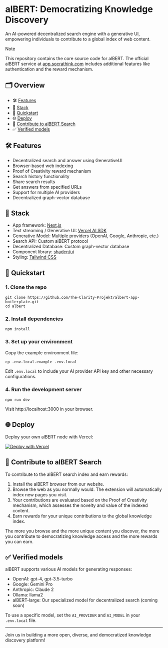 # alBERT: Democratizing Knowledge Discovery

An AI-powered decentralized search engine with a generative UI, empowering individuals to contribute to a global index of web content.

> [!NOTE]
> This repository contains the core source code for alBERT. The official alBERT service at [app.socrathink.com](https://app.socrathink.com) includes additional features like authentication and the reward mechanism.

## 🗂️ Overview

- 🛠 [Features](#-features)
- 🧱 [Stack](#-stack)
- 🚀 [Quickstart](#-quickstart)
- 🌐 [Deploy](#-deploy)
- 🔎 [Contribute to alBERT Search](#-contribute-to-albert-search)
- ✅ [Verified models](#-verified-models)

## 🛠 Features

- Decentralized search and answer using GenerativeUI
- Browser-based web indexing
- Proof of Creativity reward mechanism
- Search history functionality
- Share search results
- Get answers from specified URLs
- Support for multiple AI providers
- Decentralized graph-vector database

## 🧱 Stack

- App framework: [Next.js](https://nextjs.org/)
- Text streaming / Generative UI: [Vercel AI SDK](https://sdk.vercel.ai/docs)
- Generative Model: Multiple providers (OpenAI, Google, Anthropic, etc.)
- Search API: Custom alBERT protocol
- Decentralized Database: Custom graph-vector database
- Component library: [shadcn/ui](https://ui.shadcn.com/)
- Styling: [Tailwind CSS](https://tailwindcss.com/)

## 🚀 Quickstart

### 1. Clone the repo

```
git clone https://github.com/The-Clarity-Projekt/albert-app-boilerplate.git
cd albert
```

### 2. Install dependencies

```
npm install
```

### 3. Set up your environment

Copy the example environment file:

```
cp .env.local.example .env.local
```

Edit `.env.local` to include your AI provider API key and other necessary configurations.

### 4. Run the development server

```
npm run dev
```

Visit http://localhost:3000 in your browser.

## 🌐 Deploy

Deploy your own alBERT node with Vercel:

[![Deploy with Vercel](https://vercel.com/button)](https://vercel.com/new/clone?repository-url=https%3A%2F%2Fgithub.com%2FThe-Clarity-Projekt%2F/albert-app-boilerplate)

## 🔎 Contribute to alBERT Search

To contribute to the alBERT search index and earn rewards:

1. Install the alBERT browser from our website.
2. Browse the web as you normally would. The extension will automatically index new pages you visit.
3. Your contributions are evaluated based on the Proof of Creativity mechanism, which assesses the novelty and value of the indexed content.
4. Earn rewards for your unique contributions to the global knowledge index.

The more you browse and the more unique content you discover, the more you contribute to democratizing knowledge access and the more rewards you can earn.

## ✅ Verified models

alBERT supports various AI models for generating responses:

- OpenAI: gpt-4, gpt-3.5-turbo
- Google: Gemini Pro
- Anthropic: Claude 2
- Ollama: llama2
- alBERT-large: Our specialized model for decentralized search (coming soon)

To use a specific model, set the `AI_PROVIDER` and `AI_MODEL` in your `.env.local` file.

---

Join us in building a more open, diverse, and democratized knowledge discovery platform!
